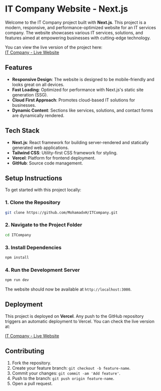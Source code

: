 # IT Company Website - Next.js

Welcome to the IT Company project built with **Next.js**. This project is a modern, responsive, and performance-optimized website for an IT services company. The website showcases various IT services, solutions, and features aimed at empowering businesses with cutting-edge technology.

You can view the live version of the project here:  
[IT Company - Live Website](https://it-company-drab.vercel.app/)

## Features

- **Responsive Design**: The website is designed to be mobile-friendly and looks great on all devices.
- **Fast Loading**: Optimized for performance with Next.js's static site generation (SSG).
- **Cloud First Approach**: Promotes cloud-based IT solutions for businesses.
- **Dynamic Content**: Sections like services, solutions, and contact forms are dynamically rendered.

## Tech Stack

- **Next.js**: React framework for building server-rendered and statically generated web applications.
- **Tailwind CSS**: Utility-first CSS framework for styling.
- **Vercel**: Platform for frontend deployment.
- **GitHub**: Source code management.

## Setup Instructions

To get started with this project locally:

### 1. Clone the Repository
```bash
git clone https://github.com/MohamadxH/ITCompany.git
```

### 2. Navigate to the Project Folder
```bash
cd ITCompany
```

### 3. Install Dependencies
```bash
npm install
```

### 4. Run the Development Server
```bash
npm run dev
```
The website should now be available at `http://localhost:3000`.

## Deployment

This project is deployed on **Vercel**. Any push to the GitHub repository triggers an automatic deployment to Vercel. You can check the live version at:

[IT Company - Live Website](https://it-company-drab.vercel.app/)

## Contributing

1. Fork the repository.
2. Create your feature branch: `git checkout -b feature-name`.
3. Commit your changes: `git commit -am 'Add feature'`.
4. Push to the branch: `git push origin feature-name`.
5. Open a pull request.
